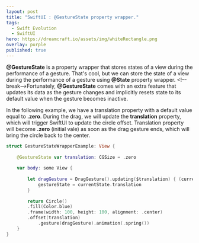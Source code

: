 ```yaml
---
layout: post
title: "SwiftUI : @GestureState property wrapper."
tags:
  - Swift Evolution
  - SwiftUI
hero: https://dreamcraft.io/assets/img/whiteRectangle.png
overlay: purple
published: true
---
```

**@GestureState** is a property wrapper that stores states of a view during the performance of a gesture. That's cool, but we can store the state of a view during the performance of a gesture using **@State** property wrapper. <!–-break-–>Fortunately, **@GestureState** comes with an extra feature that updates its data as the gesture changes and implicitly resets state to its default value when the gesture becomes inactive.

In the following example,  we have a translation property with a default value equal to **.zero**. During the drag, we will update the **translation** property, which will trigger SwiftUI to update the circle offset. Translation property will become **.zero** (initial vale) as soon as the drag gesture ends, which will bring the circle back to the center.


```swift
struct GestureStateWrapperExample: View {
    
    @GestureState var translation: CGSize = .zero
    
    var body: some View {
        
        let dragGesture = DragGesture().updating($translation) { (currentState, gestureState, transaction) in
            gestureState = currentState.translation
        }
        
        return Circle()
        .fill(Color.blue)
        .frame(width: 100, height: 100, alignment: .center)
        .offset(translation)
            .gesture(dragGesture).animation(.spring())
    }
}
```

